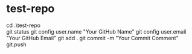 # test-repo

cd .\test-repo\
git status
git config user.name "Your GitHub Name"
git config user.email "Your GitHub Email"
git add .
git commit -m "Your Commit Comment"
git.push
